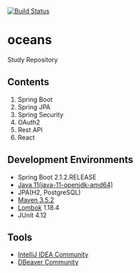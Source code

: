 [![Build Status](https://travis-ci.org/deeplyocean/oceans.svg?branch=master)](https://travis-ci.org/deeplyocean/oceans)

# oceans

Study Repository

## Contents
1. Spring Boot
2. Spring JPA
3. Spring Security
4. OAuth2
5. Rest API
6. React

## Development Environments
* Spring Boot 2.1.2.RELEASE
* [Java 11(java-11-openjdk-amd64)](https://openjdk.java.net/install/)
* JPA(H2, PostgreSQL)
* [Maven 3.5.2](https://archive.apache.org/dist/maven/maven-3/)
* [Lombok](https://projectlombok.org/download) 1.18.4
* JUnit 4.12

## Tools
* [IntelliJ IDEA Community](https://www.jetbrains.com/idea/download)
* [DBeaver Community](https://dbeaver.io/download/)
